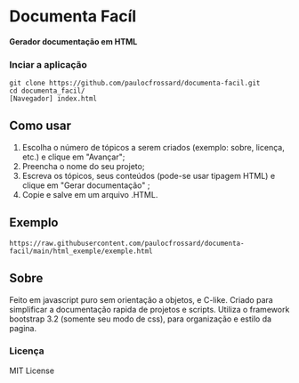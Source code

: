 # Documenta Facíl
#### Gerador documentação em HTML

### Inciar a aplicação
```
git clone https://github.com/paulocfrossard/documenta-facil.git
cd documenta_facil/
[Navegador] index.html
```
## Como usar

1. Escolha o número de tópicos a serem criados (exemplo: sobre, licença, etc.) e clique em "Avançar";
2. Preencha o nome do seu projeto; 
3. Escreva os tópicos, seus conteúdos (pode-se usar tipagem HTML) e clique em "Gerar documentação" ;
4. Copie e salve em um arquivo .HTML.

## Exemplo
```
https://raw.githubusercontent.com/paulocfrossard/documenta-facil/main/html_exemple/exemple.html
```

## Sobre
Feito em javascript puro sem orientação a objetos, e C-like. Criado para simplificar a documentação rapida de projetos e scripts. Utiliza o framework bootstrap 3.2 (somente seu modo de css), para organização e estilo da pagina.

### Licença
MIT License